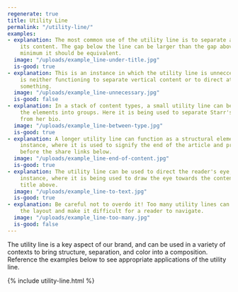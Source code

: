```yaml
---
regenerate: true
title: Utility Line
permalink: "/utility-line/"
examples:
- explanation: The most common use of the utility line is to separate a title from
    its content. The gap below the line can be larger than the gap above, but at a
    minimum it should be equivalent.
  image: "/uploads/example_line-under-title.jpg"
  is-good: true
- explanation: This is an instance in which the utility line is unneccessary, as it
    is neither functioning to separate vertical content or to direct attention towards
    something.
  image: "/uploads/example_line-unnecessary.jpg"
  is-good: false
- explanation: In a stack of content types, a small utility line can be used to separate
    the elements into groups. Here it is being used to separate Starr's name and title
    from her bio.
  image: "/uploads/example_line-between-type.jpg"
  is-good: true
- explanation: A longer utility line can function as a structural element, here, for
    instance, where it is used to signify the end of the article and provide a division
    before the share links below.
  image: "/uploads/example_line-end-of-content.jpg"
  is-good: true
- explanation: The utility line can be used to direct the reader's eye, here, for
    instance, where it is being used to draw the eye towards the content from the
    title above.
  image: "/uploads/example_line-to-text.jpg"
  is-good: true
- explanation: Be careful not to overdo it! Too many utility lines can start to clutter
    the layout and make it difficult for a reader to navigate.
  image: "/uploads/example_line-too-many.jpg"
  is-good: false
---
```


The utility line is a key aspect of our brand, and can be used in a variety of contexts to bring structure, separation, and color into a composition. Reference the examples below to see appropriate applications of the utility line. 

{% include utility-line.html %}